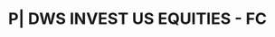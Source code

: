 ---
layout: asset
title: P| DWS INVEST US EQUITIES - FC                              
isin: LU0145637848
---